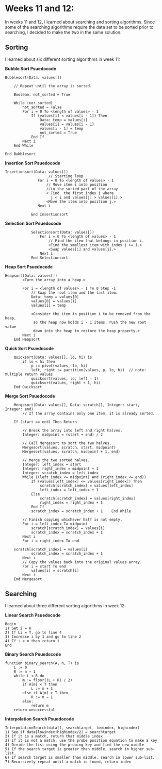 # Weeks 11 and 12:
In weeks 11 and 12, I learned about searching and sorting algorithms. Since some of the searching algorithms require the data set to be sorted prior to searching, I decided to make the two in the same solution. 

## Sorting
I learned about six different sorting algorithms in week 11:

**Bubble Sort Psuedocode**

    Bubblesort(Data: values[])

        // Repeat until the array is sorted.

        Boolean: not_sorted = True

        While (not_sorted)        
            not_sorted = False
            For i = 0 To <length of values> - 1
                If (values[i] < values[i - 1]) Then
                    Data: temp = values[i]
                    values[i] = values[i - 1]
                    values[i - 1] = temp
                    not_sorted = True
                End If
            Next i
        End While

    End Bubblesort  

**Insertion Sort Psuedocode**
            
````
Insertionsort(Data: values[])
                    // Starting loop
               For i = 0 To <length of values> - 1
                   // Move item i into position
                   //in the sorted part of the array
                   < Find  the first index j where
                     j < i and values[j] > values[i].>
                   <Move the item into position j.>
               Next i
            
            End Insertionsort
````


**Selection Sort Psuedocode**
````
            Selectionsort(Data: values[])
                For i = 0 To <length of values> - 1
                    // Find the item that belongs in position i.
                    <Find the smallest item with index j >= i.>
                    <Swap values[i] and values[j].>
                Next i
            End Selectionsort  
````
**Heap Sort Psuedocode**
````
Heapsort(Data: values[])
        <Turn the array into a heap.>

        For i = <length of values> - 1 To 0 Step -1
            // Swap the root item and the last item.
            Data: temp = values[0]
            values[0] = values[i]
            values[i] = temp

            <Consider the item in position i to be removed from the heap,
             so the heap now holds i - 1 items. Push the new root value
             down into the heap to restore the heap property.>
        Next i
    End Heapsort  
````
**Quick Sort Psuedocode**
````
    Quicksort(Data: values[], lo, hi) is
        if lo < hi then
            p := pivot(values, lo, hi)
            left, right := partition(values, p, lo, hi)  // note: multiple return values
            quicksort(values, lo, left - 1)
            quicksort(values, right + 1, hi)
    End Quicksort  
````
**Merge Sort Psuedocode**
````
    Mergesort(Data: values[], Data: scratch[], Integer: start, Integer: end)
        // If the array contains only one item, it is already sorted.

    If (start == end) Then Return

        // Break the array into left and right halves.
        Integer: midpoint = (start + end) / 2

        // Call Mergesort to sort the two halves.
        Mergesort(values, scratch, start, midpoint)
        Mergesort(values, scratch, midpoint + 1, end)

        // Merge the two sorted halves.
        Integer: left_index = start
        Integer: right_index = midpoint + 1
        Integer: scratch_index = left_index
        While ((left_index <= midpoint) And (right_index <= end))
            If (values[left_index] <= values[right_index]) Then
                scratch[scratch_index] = values[left_index]
                left_index = left_index + 1
            Else
                scratch[scratch_index] = values[right_index]
                right_index = right_index + 1
            End If
            scratch_index = scratch_index + 1    End While

        // Finish copying whichever half is not empty.
        For i = left_index To midpoint
            scratch[scratch_index] = values[i]
            scratch_index = scratch_index + 1
        Next i
        For i = right_index To end

    scratch[scratch_index] = values[i]
            scratch_index = scratch_index + 1
        Next i
        // Copy the values back into the original values array.
        For i = start To end
            values[i] = scratch[i]
        Next i
    End Mergesort
````
## Searching
I learned about three different sorting algorithms in week 12:

**Linear Search Psuedocode**
````
Begin
1) Set i = 0
2) If Li = T, go to line 4
3) Increase i by 1 and go to line 2
4) If i < n then return i
End
````
**Binary Search Psuedocode**
````
function binary_search(A, n, T) is
    L := 0
    R := n − 1
    while L ≤ R do
        m := floor((L + R) / 2)
        if A[m] < T then
            L := m + 1
        else if A[m] > T then
            R := m − 1
        else:
            return m
    return unsuccessful
````
**Interpolation Search Psuedocode**
````
InterpolationSearch(data[], searchtarget, lowindex, highindex)
1) See if data[lowindex+highindex/2] = searchtarget
2) If it is a match, return that middle index
3) If it is not a match, use the probe position equation to make a key
4) Divide the list using the probing key and find the new middle
5) If the search target is greater than middle, search in higher sub-list.
6) If search target is smaller than middle, search in lower sub-list.
7) Recursively repeat until a match is found, return index
